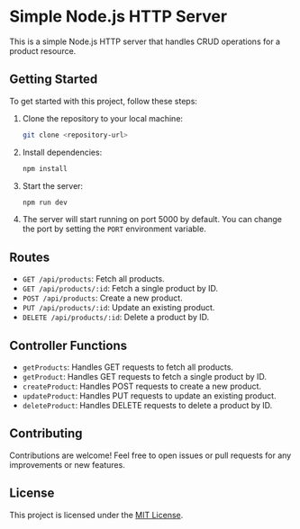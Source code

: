 # Simple Node.js HTTP Server

This is a simple Node.js HTTP server that handles CRUD operations for a product resource.

## Getting Started

To get started with this project, follow these steps:

1. Clone the repository to your local machine:

   ```bash
   git clone <repository-url>
   ```

2. Install dependencies:

   ```bash
   npm install
   ```

3. Start the server:

   ```bash
   npm run dev
   ```

4. The server will start running on port 5000 by default. You can change the port by setting the `PORT` environment variable.

## Routes

- `GET /api/products`: Fetch all products.
- `GET /api/products/:id`: Fetch a single product by ID.
- `POST /api/products`: Create a new product.
- `PUT /api/products/:id`: Update an existing product.
- `DELETE /api/products/:id`: Delete a product by ID.

## Controller Functions

- `getProducts`: Handles GET requests to fetch all products.
- `getProduct`: Handles GET requests to fetch a single product by ID.
- `createProduct`: Handles POST requests to create a new product.
- `updateProduct`: Handles PUT requests to update an existing product.
- `deleteProduct`: Handles DELETE requests to delete a product by ID.

## Contributing

Contributions are welcome! Feel free to open issues or pull requests for any improvements or new features.

## License

This project is licensed under the [MIT License](LICENSE).
